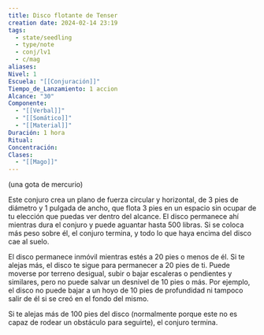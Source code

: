 ```yaml
---
title: Disco flotante de Tenser
creation date: 2024-02-14 23:19
tags:
  - state/seedling
  - type/note
  - conj/lv1
  - c/mag
aliases: 
Nivel: 1
Escuela: "[[Conjuración]]"
Tiempo_de_Lanzamiento: 1 accion
Alcance: "30"
Componente:
  - "[[Verbal]]"
  - "[[Somático]]"
  - "[[Material]]"
Duración: 1 hora
Ritual: 
Concentración: 
Clases:
  - "[[Mago]]"
---
```

(una gota de mercurio)

Este conjuro crea un plano de fuerza circular y horizontal, de 3 pies de diámetro y 1 pulgada de ancho, que flota 3 pies en un espacio sin ocupar de tu elección que puedas ver dentro del alcance. El disco permanece ahí mientras dura el conjuro y puede aguantar hasta 500 libras. Si se coloca más peso sobre él, el conjuro termina, y todo lo que haya encima del disco cae al suelo.

El disco permanece inmóvil mientras estés a 20 pies o menos de él. Si te alejas más, el disco te sigue para permanecer a 20 pies de ti. Puede moverse por terreno desigual, subir o bajar escaleras o pendientes y similares, pero no puede salvar un desnivel de 10 pies o más. Por ejemplo, el disco no puede bajar a un hoyo de 10 pies de profundidad ni tampoco salir de él si se creó en el fondo del mismo.

Si te alejas más de 100 pies del disco (normalmente porque este no es capaz de rodear un obstáculo para seguirte), el conjuro termina.